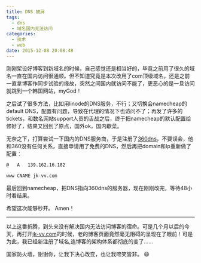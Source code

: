 ```yaml
---
title: DNS 被屏
tags:
  - dns
  - 域名国内无法访问
categories:
  - 技术
  - web
date: 2015-12-08 20:08:48
---
```

刚刚架设好博客到新域名的时候，自己感觉还是相当好的，毕竟之前用了很久的域名一直在国内访问很通顺。但不知道究竟是本次改用了com顶级域名，还是之前一直拿博客作同步试验的缘故，突然之间国内就访问不能了，更恶心的是一旦访问就跳到一个韩国网站，myGod！

之后试了很多方法，比如用linode的DNS服务，不行；又切换会namecheap的default DNS，配置有问题，导致在代理的情况下也访问不了；再发了许多的tickets，和数名网站support人员的舌战之后，终于把namecheap的默认配置给修好了，结果又回到了原点，国外ok，国内歇菜。

<!--more-->

无奈之下，打算尝试一下国内的DNS服务商，于是注册了[360dns](http://www.360dns.com/)，不要误会，他和360没有任何关系，直接申请用了免费的DNS，然后再把domain和Ip重新做了配置：

``` xml
@   A   139.162.16.182

www CNAME jk-vv.com
```

最后回到namecheap，把DNS指向360dns的服务器，现在刚刚改完，等待48小时看结果。

希望这次能够秒开。 Amen！

---

以上这番折腾，到头来没有解决国内无法访问博客的宿命。可是几个月以后的今天，再打开[jk-vv.com](http://jk-vv.com)的时候，老的博客页面竟然毫无阻碍的呈现在了眼前！可是为此，我已经新注册了域名,连博客的架构体系都彻底的变了……

国家防火墙，谢谢你，让我下决心改变，也让我啼笑皆非。 :smile: